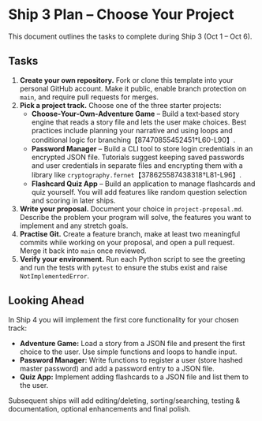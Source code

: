 # Ship 3 Plan – Choose Your Project

This document outlines the tasks to complete during Ship 3 (Oct 1 – Oct 6).

## Tasks

1. **Create your own repository.**  Fork or clone this template into your
   personal GitHub account.  Make it public, enable branch protection on
   `main`, and require pull requests for merges.
2. **Pick a project track.**  Choose one of the three starter projects:
   * **Choose‑Your‑Own‑Adventure Game** – Build a text‑based story engine that reads a story file and lets the user make choices.  Best practices include planning your narrative and using loops and conditional logic for branching【87470855452451†L60-L90】.
   * **Password Manager** – Build a CLI tool to store login credentials in an encrypted JSON file.  Tutorials suggest keeping saved passwords and user credentials in separate files and encrypting them with a library like `cryptography.fernet`【378625587438318†L81-L96】.
   * **Flashcard Quiz App** – Build an application to manage flashcards and quiz yourself.  You will add features like random question selection and scoring in later ships.
3. **Write your proposal.**  Document your choice in `project-proposal.md`.  Describe the problem your program will solve, the features you want to implement and any stretch goals.
4. **Practise Git.**  Create a feature branch, make at least two meaningful commits while working on your proposal, and open a pull request.  Merge it back into `main` once reviewed.
5. **Verify your environment.**  Run each Python script to see the greeting and run the tests with `pytest` to ensure the stubs exist and raise `NotImplementedError`.

## Looking Ahead

In Ship 4 you will implement the first core functionality for your chosen track:

* **Adventure Game:** Load a story from a JSON file and present the first choice to the user.  Use simple functions and loops to handle input.
* **Password Manager:** Write functions to register a user (store hashed master password) and add a password entry to a JSON file.
* **Quiz App:** Implement adding flashcards to a JSON file and list them to the user.

Subsequent ships will add editing/deleting, sorting/searching, testing & documentation, optional enhancements and final polish.